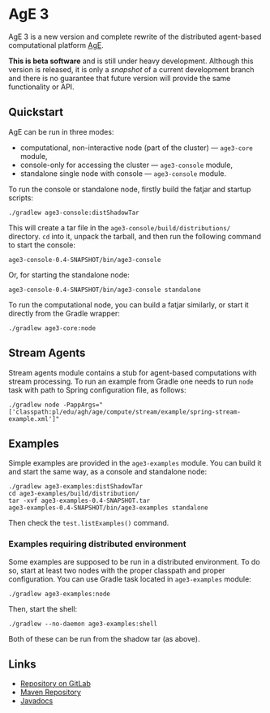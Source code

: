 # AgE 3

AgE 3 is a new version and complete rewrite of the distributed agent-based computational platform
[AgE](https://www.age.agh.edu.pl/).

**This is beta software** and is still under heavy development. Although this version is released, it is only
a *snapshot* of a current development branch and there is no guarantee that future version will provide the same
functionality or API.

## Quickstart

AgE can be run in three modes:

* computational, non-interactive node (part of the cluster) — `age3-core` module,
* console-only for accessing the cluster — `age3-console` module,
* standalone single node with console — `age3-console` module.

To run the console or standalone node, firstly build the fatjar and startup scripts:
```
./gradlew age3-console:distShadowTar
```
This will create a tar file in the `age3-console/build/distributions/` directory.
`cd` into it, unpack the tarball, and then run the following command to start the console:
```
age3-console-0.4-SNAPSHOT/bin/age3-console
```
Or, for starting the standalone node:
```
age3-console-0.4-SNAPSHOT/bin/age3-console standalone
```

To run the computational node, you can build a fatjar similarly, or start it directly from the Gradle wrapper:
```
./gradlew age3-core:node
```

## Stream Agents

Stream agents module contains a stub for agent-based computations with stream processing. To run an example from Gradle
one needs to run `node` task with path to Spring configuration file, as follows:
```
./gradlew node -PappArgs="['classpath:pl/edu/agh/age/compute/stream/example/spring-stream-example.xml']"
```

## Examples

Simple examples are provided in the `age3-examples` module. You can build it and start the same way, as a console and
standalone node:
```
./gradlew age3-examples:distShadowTar
cd age3-examples/build/distribution/
tar -xvf age3-examples-0.4-SNAPSHOT.tar
age3-examples-0.4-SNAPSHOT/bin/age3-examples standalone
```

Then check the `test.listExamples()` command.

### Examples requiring distributed environment

Some examples are supposed to be run in a distributed environment. To do so, start at least two nodes with the proper
classpath and proper configuration. You can use Gradle task located in `age3-examples` module:
```
./gradlew age3-examples:node
```
Then, start the shell:
```
./gradlew --no-daemon age3-examples:shell
```

Both of these can be run from the shadow tar (as above).

## Links

* [Repository on GitLab](https://gitlab.com/age-agh/age3)
* [Maven Repository](https://repo.age.agh.edu.pl/repository/maven-public/)
* [Javadocs](https://www.age.agh.edu.pl/docs/dev/javadoc/)
